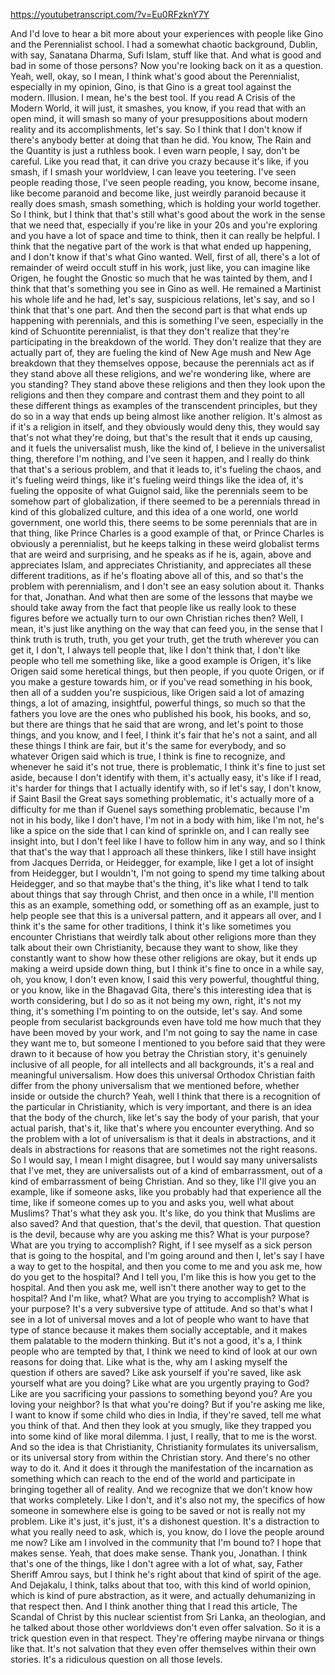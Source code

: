 https://youtubetranscript.com/?v=Eu0RFzknY7Y

 And I'd love to hear a bit more about your experiences with people like Gino and the Perennialist school. I had a somewhat chaotic background, Dublin, with say, Sanatana Dharma, Sufi Islam, stuff like that. And what is good and bad in some of those persons? Now you're looking back on it as a question. Yeah, well, okay, so I mean, I think what's good about the Perennialist, especially in my opinion, Gino, is that Gino is a great tool against the modern. Illusion. I mean, he's the best tool. If you read A Crisis of the Modern World, it will just, it smashes, you know, if you read that with an open mind, it will smash so many of your presuppositions about modern reality and its accomplishments, let's say. So I think that I don't know if there's anybody better at doing that than he did. You know, The Rain and the Quantity is just a ruthless book. I even warn people, I say, don't be careful. Like you read that, it can drive you crazy because it's like, if you smash, if I smash your worldview, I can leave you teetering. I've seen people reading those, I've seen people reading, you know, become insane, like become paranoid and become like, just weirdly paranoid because it really does smash, smash something, which is holding your world together. So I think, but I think that that's still what's good about the work in the sense that we need that, especially if you're like in your 20s and you're exploring and you have a lot of space and time to think, then it can really be helpful. I think that the negative part of the work is that what ended up happening, and I don't know if that's what Gino wanted. Well, first of all, there's a lot of remainder of weird occult stuff in his work, just like, you can imagine like Origen, he fought the Gnostic so much that he was tainted by them, and I think that that's something you see in Gino as well. He remained a Martinist his whole life and he had, let's say, suspicious relations, let's say, and so I think that that's one part. And then the second part is that what ends up happening with perennials, and this is something I've seen, especially in the kind of Schuontite perennialist, is that they don't realize that they're participating in the breakdown of the world. They don't realize that they are actually part of, they are fueling the kind of New Age mush and New Age breakdown that they themselves oppose, because the perennials act as if they stand above all these religions, and we're wondering like, where are you standing? They stand above these religions and then they look upon the religions and then they compare and contrast them and they point to all these different things as examples of the transcendent principles, but they do so in a way that ends up being almost like another religion. It's almost as if it's a religion in itself, and they obviously would deny this, they would say that's not what they're doing, but that's the result that it ends up causing, and it fuels the universalist mush, like the kind of, I believe in the universalist thing, therefore I'm nothing, and I've seen it happen, and I really do think that that's a serious problem, and that it leads to, it's fueling the chaos, and it's fueling weird things, like it's fueling weird things like the idea of, it's fueling the opposite of what Guignol said, like the perennials seem to be somehow part of globalization, if there seemed to be a perennials thread in kind of this globalized culture, and this idea of a one world, one world government, one world this, there seems to be some perennials that are in that thing, like Prince Charles is a good example of that, or Prince Charles is obviously a perennialist, but he keeps talking in these weird globalist terms that are weird and surprising, and he speaks as if he is, again, above and appreciates Islam, and appreciates Christianity, and appreciates all these different traditions, as if he's floating above all of this, and so that's the problem with perennialism, and I don't see an easy solution about it. Thanks for that, Jonathan. And what then are some of the lessons that maybe we should take away from the fact that people like us really look to these figures before we actually turn to our own Christian riches then? Well, I mean, it's just like anything on the way that can feed you, in the sense that I think truth is truth, truth, you get your truth, get the truth wherever you can get it, I don't, I always tell people that, like I don't think that, I don't like people who tell me something like, like a good example is Origen, it's like Origen said some heretical things, but then people, if you quote Origen, or if you make a gesture towards him, or if you've read something in his book, then all of a sudden you're suspicious, like Origen said a lot of amazing things, a lot of amazing, insightful, powerful things, so much so that the fathers you love are the ones who published his book, his books, and so, but there are things that he said that are wrong, and let's point to those things, and you know, and I feel, I think it's fair that he's not a saint, and all these things I think are fair, but it's the same for everybody, and so whatever Origen said which is true, I think is fine to recognize, and whenever he said it's not true, there is problematic, I think it's fine to just set aside, because I don't identify with them, it's actually easy, it's like if I read, it's harder for things that I actually identify with, so if let's say, I don't know, if Saint Basil the Great says something problematic, it's actually more of a difficulty for me than if Guenel says something problematic, because I'm not in his body, like I don't have, I'm not in a body with him, like I'm not, he's like a spice on the side that I can kind of sprinkle on, and I can really see insight into, but I don't feel like I have to follow him in any way, and so I think that that's the way that I approach all these thinkers, like I still have insight from Jacques Derrida, or Heidegger, for example, like I get a lot of insight from Heidegger, but I wouldn't, I'm not going to spend my time talking about Heidegger, and so that maybe that's the thing, it's like what I tend to talk about things that say through Christ, and then once in a while, I'll mention this as an example, something odd, or something off as an example, just to help people see that this is a universal pattern, and it appears all over, and I think it's the same for other traditions, I think it's like sometimes you encounter Christians that weirdly talk about other religions more than they talk about their own Christianity, because they want to show, like they constantly want to show how these other religions are okay, but it ends up making a weird upside down thing, but I think it's fine to once in a while say, oh, you know, I don't even know, I said this very powerful, thoughtful thing, or you know, like in the Bhagavad Gita, there's this interesting idea that is worth considering, but I do so as it not being my own, right, it's not my thing, it's something I'm pointing to on the outside, let's say. And some people from secularist backgrounds even have told me how much that they have been moved by your work, and I'm not going to say the name in case they want me to, but someone I mentioned to you before said that they were drawn to it because of how you betray the Christian story, it's genuinely inclusive of all people, for all intellects and all backgrounds, it's a real and meaningful universalism. How does this universal Orthodox Christian faith differ from the phony universalism that we mentioned before, whether inside or outside the church? Yeah, well I think that there is a recognition of the particular in Christianity, which is very important, and there is an idea that the body of the church, like let's say the body of your parish, that your actual parish, that's it, like that's where you encounter everything. And so the problem with a lot of universalism is that it deals in abstractions, and it deals in abstractions for reasons that are sometimes not the right reasons. So I would say, I mean I might disagree, but I would say many universalists that I've met, they are universalists out of a kind of embarrassment, out of a kind of embarrassment of being Christian. And so they, like I'll give you an example, like if someone asks, like you probably had that experience all the time, like if someone comes up to you and asks you, well what about Muslims? That's what they ask you. It's like, do you think that Muslims are also saved? And that question, that's the devil, that question. That question is the devil, because why are you asking me this? What is your purpose? What are you trying to accomplish? Right, if I see myself as a sick person that is going to the hospital, and I'm going around and then I, let's say I have a way to get to the hospital, and then you come to me and you ask me, how do you get to the hospital? And I tell you, I'm like this is how you get to the hospital. And then you ask me, well isn't there another way to get to the hospital? And I'm like, what? What are you trying to accomplish? What is your purpose? It's a very subversive type of attitude. And so that's what I see in a lot of universal moves and a lot of people who want to have that type of stance because it makes them socially acceptable, and it makes them palatable to the modern thinking. But it's not a good, it's a, I think people who are tempted by that, I think we need to kind of look at our own reasons for doing that. Like what is the, why am I asking myself the question if others are saved? Like ask yourself if you're saved, like ask yourself what are you doing? Like what are you urgently praying to God? Like are you sacrificing your passions to something beyond you? Are you loving your neighbor? Is that what you're doing? But if you're asking me like, I want to know if some child who dies in India, if they're saved, tell me what you think of that. And then they look at you smugly, like they trapped you into some kind of like moral dilemma. I just, I really, that to me is the worst. And so the idea is that Christianity, Christianity formulates its universalism, or its universal story from within the Christian story. And there's no other way to do it. And it does it through the manifestation of the incarnation as something which can reach to the end of the world and participate in bringing together all of reality. And we recognize that we don't know how that works completely. Like I don't, and it's also not my, the specifics of how someone in somewhere else is going to be saved or not is really not my problem. Like it's just, it's just, it's a dishonest question. It's a distraction to what you really need to ask, which is, you know, do I love the people around me now? Like am I involved in the community that I'm bound to? I hope that makes sense. Yeah, that does make sense. Thank you, Jonathan. I think that's one of the things, like I don't agree with a lot of what, say, Father Sheriff Amrou says, but I think he's right about that kind of spirit of the age. And Dejakalu, I think, talks about that too, with this kind of world opinion, which is kind of pure abstraction, as it were, and actually dehumanizing in that respect then. And I think another thing that I read this article, The Scandal of Christ by this nuclear scientist from Sri Lanka, an theologian, and he talked about those other worldviews don't even offer salvation. So it is a trick question even in that respect. They're offering maybe nirvana or things like that. It's not salvation that they even offer themselves within their own stories. It's a ridiculous question on all those levels.